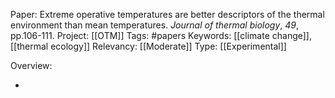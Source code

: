 Paper: Extreme operative temperatures are better descriptors of the thermal environment than mean temperatures. _Journal of thermal biology_, _49_, pp.106-111.
Project: [[OTM]]
Tags: #papers 
Keywords: [[climate change]], [[thermal ecology]]
Relevancy: [[Moderate]]
Type: [[Experimental]]

Overview:

- 